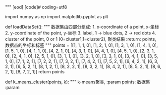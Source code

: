 
"""
[eod] [code]# coding=utf8

import numpy as np
import matplotlib.pyplot as plt

def loadDataSet():
    """
    数据集由四部分组成:
    1. x-coordinate of a point, x-坐标
    2. y-coordinate of the point, y-坐标
    3. label, 1 -> blue dots, 2 -> red dots
    4. cluster of the point, 0 or 1 (0=cluster1,1=cluster2), 聚类结果
    :return: points, 数据点的坐标和标签
    """
    points = [[1, 1, 1, 0], [1, 2, 1, 0], [1, 3, 1, 0], [1, 4, 1, 0], [1, 5, 1, 0],
              [4, 1, 1, 0], [4, 2, 1, 0], [4, 3, 1, 0], [4, 4, 1, 0], [4, 5, 1, 0],
              [2, 3, 1, 0], [2, 4, 1, 0], [2, 5, 1, 0],
              [3, 1, 1, 0], [3, 2, 1, 0], [3, 3, 1, 0], [3, 4, 1, 0], [3, 5, 1, 0],
              [7, 1, 2, 1], [7, 2, 2, 1], [7, 3, 2, 1], [7, 4, 2, 1], [7, 5, 2, 1],
              [6, 4, 2, 1], [6, 3, 2, 1], [6, 5, 2, 1],
              [8, 1, 2, 1], [8, 2, 2, 1], [8, 3, 2, 1], [8, 4, 2, 1], [8, 5, 2, 1],
              [8, 6, 2, 1], [8, 7, 2, 1]]
    return points

def k_means_cluster(points, k):
    """
    k-means聚类,
    :param points: 数据集
    :param